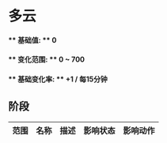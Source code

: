 # 多云  
#### ** 基础值: ** 0   
#### ** 变化范围: ** 0 ~ 700  
#### ** 基础变化率: ** +1 / 每15分钟   
## 阶段  
范围  |  名称  |  描述  |  影响状态  |  影响动作  
----  |  ----  |  ----  |  ----  |  ----  


<script>document.title="多云 - 卡牌生存百科 Card Survival Wiki";</script>